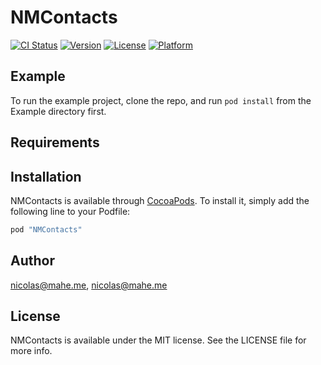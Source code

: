 # NMContacts

[![CI Status](http://img.shields.io/travis/nicolas@mahe.me/NMContacts.svg?style=flat)](https://travis-ci.org/nicolas@mahe.me/NMContacts)
[![Version](https://img.shields.io/cocoapods/v/NMContacts.svg?style=flat)](http://cocoapods.org/pods/NMContacts)
[![License](https://img.shields.io/cocoapods/l/NMContacts.svg?style=flat)](http://cocoapods.org/pods/NMContacts)
[![Platform](https://img.shields.io/cocoapods/p/NMContacts.svg?style=flat)](http://cocoapods.org/pods/NMContacts)

## Example

To run the example project, clone the repo, and run `pod install` from the Example directory first.

## Requirements

## Installation

NMContacts is available through [CocoaPods](http://cocoapods.org). To install
it, simply add the following line to your Podfile:

```ruby
pod "NMContacts"
```

## Author

nicolas@mahe.me, nicolas@mahe.me

## License

NMContacts is available under the MIT license. See the LICENSE file for more info.
